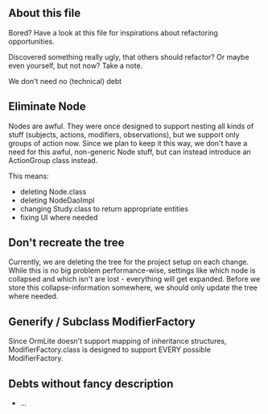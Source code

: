 About this file
---------------
Bored? Have a look at this file for inspirations about refactoring opportunities.

Discovered something really ugly, that others should refactor? Or maybe even yourself, but not now?
Take a note.

We don't need no (technical) debt

Eliminate Node
--------------
Nodes are awful. They were once designed to support nesting all kinds of stuff (subjects, actions, modifiers, observations),
but we support only groups of action now. Since we plan to keep it this way, we don't have a need for this awful,
non-generic Node stuff, but can instead introduce an ActionGroup class instead.

This means:
- deleting Node.class
- deleting NodeDaoImpl
- changing Study.class to return appropriate entities
- fixing UI where needed

Don't recreate the tree
-----------------------
Currently, we are deleting the tree for the project setup on each change. While this is no big problem performance-wise,
settings like which node is collapsed and which isn't are lost - everything will get expanded.
Before we store this collapse-information somewhere, we should only update the tree where needed.

Generify / Subclass ModifierFactory
-----------------------------------
Since OrmLite doesn't support mapping of inheritance structures, ModifierFactory.class is designed to support
EVERY possible ModifierFactory.

Debts without fancy description
-------------------------------
- ...